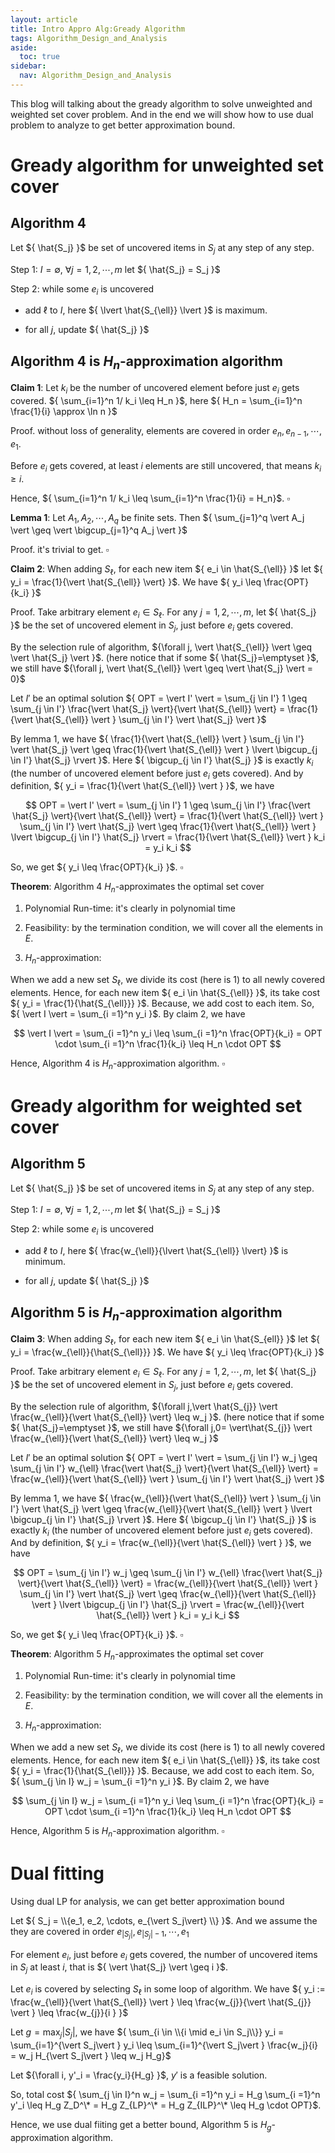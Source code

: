 ```yaml
---
layout: article
title: Intro Appro Alg:Gready Algorithm
tags: Algorithm_Design_and_Analysis
aside:
  toc: true
sidebar:
  nav: Algorithm_Design_and_Analysis
---
```


This blog will talking about the gready algorithm to solve unweighted and weighted set cover problem. And in the end we will show how to use dual problem to analyze to get better approximation bound. 

<!--more-->

# Gready algorithm for unweighted set cover

## Algorithm ${ 4 }$

Let ${ \hat{S_j} }$ be set of uncovered items in ${ S_j }$ at any step of any step.

Step 1: ${ I = \emptyset }$, ${\forall j=1,2, \cdots, m }$ let ${ \hat{S_j} = S_j }$

Step 2: while some ${ e_i }$ is uncovered 

* add ${ \ell }$ to ${ I }$, here ${  \lvert \hat{S_{\ell}} \lvert }$ is maximum.

* for all ${ j }$, update ${ \hat{S_j} }$

## Algorithm ${ 4 }$ is ${ H_n }$-approximation algorithm

<b>Claim 1</b>: Let ${ k_i }$ be the number of uncovered element before just ${ e_i }$ gets covered. ${ \sum_{i=1}^n 1/ k_i \leq H_n }$, here ${ H_n = \sum_{i=1}^n \frac{1}{i} \approx \ln n  }$

Proof. without loss of generality, elements are covered in order ${ e_n, e_{n-1},\cdots, e_1 }$.

Before ${ e_i }$ gets covered, at least ${ i }$ elements are still uncovered, that means ${ k_i \geq i }$.

Hence, ${ \sum_{i=1}^n 1/ k_i \leq \sum_{i=1}^n \frac{1}{i} = H_n}$. ${ \square }$

<b>Lemma 1</b>: Let ${ A_1, A_2, \cdots, A_q }$ be finite sets. Then ${ \sum_{j=1}^q \vert A_j \vert \geq \vert \bigcup_{j=1}^q  A_j \vert }$

Proof. it's trivial to get. ${ \square }$

<b>Claim 2</b>: When adding ${ S_{\ell} }$, for each new item ${ e_i \in \hat{S_{\ell}} }$ let ${ y_i = \frac{1}{\vert \hat{S_{\ell}} \vert} }$. We have ${ y_i \leq \frac{OPT}{k_i} }$

Proof. Take arbitrary element ${ e_i \in S_{\ell} }$. For any ${ j = 1,2,\cdots, m}$, let ${ \hat{S_j} }$ be the set of uncovered element in ${ S_j }$, just before ${ e_i }$ gets covered.

By the selection rule of algorithm, ${\forall j,  \vert \hat{S_{\ell}} \vert \geq \vert \hat{S_j} \vert }$. (here notice that if some ${ \hat{S_j}=\emptyset }$, we still have ${\forall j,  \vert \hat{S_{\ell}} \vert \geq \vert \hat{S_j} \vert = 0}$

Let ${ I' }$ be an optimal solution ${ OPT = \vert I' \vert = \sum_{j \in I'} 1 \geq \sum_{j \in I'} \frac{\vert \hat{S_j} \vert}{\vert \hat{S_{\ell}} \vert} =  \frac{1}{\vert \hat{S_{\ell}} \vert } \sum_{j \in I'} \vert \hat{S_j} \vert }$  

By lemma 1, we have ${ \frac{1}{\vert \hat{S_{\ell}} \vert } \sum_{j \in I'} \vert \hat{S_j} \vert \geq \frac{1}{\vert \hat{S_{\ell}} \vert }  \lvert \bigcup_{j \in I'} \hat{S_j} \rvert  }$. Here ${ \bigcup_{j \in I'} \hat{S_j} }$ is exactly ${ k_i }$ (the number of uncovered element before just ${ e_i }$ gets covered). And by definition, ${ y_i = \frac{1}{\vert \hat{S_{\ell}} \vert } }$, we have 

<center>$$
OPT = \vert I' \vert = \sum_{j \in I'} 1 \geq \sum_{j \in I'} \frac{\vert \hat{S_j} \vert}{\vert \hat{S_{\ell}} \vert} =  \frac{1}{\vert \hat{S_{\ell}} \vert } \sum_{j \in I'} \vert \hat{S_j} \vert \geq  \frac{1}{\vert \hat{S_{\ell}} \vert }  \lvert \bigcup_{j \in I'} \hat{S_j} \rvert = \frac{1}{\vert \hat{S_{\ell}} \vert } k_i = y_i k_i
$$</center>

So, we get ${ y_i \leq \frac{OPT}{k_i} }$. ${ \square }$

<b>Theorem</b>: Algorithm ${ 4 }$ ${ H_n }$-approximates the optimal set cover

1. Polynomial Run-time: it's clearly in polynomial time

2. Feasibility: by the termination condition, we will cover all the elements in ${ E }$.

3. ${ H_n }$-approximation: 

When we add a new set ${ S_{\ell} }$, we divide its cost (here is ${ 1 }$) to all newly covered elements. Hence, for each new item ${ e_i \in \hat{S_{\ell}} }$, its take cost ${ y_i = \frac{1}{\hat{S_{\ell}}} }$. Because, we add cost to each item. So, ${ \vert I \vert = \sum_{i =1}^n y_i }$. By claim 2, we have 

<center>$$
 \vert I \vert = \sum_{i =1}^n y_i \leq \sum_{i =1}^n \frac{OPT}{k_i} = OPT \cdot \sum_{i =1}^n \frac{1}{k_i} \leq H_n \cdot OPT
$$</center>

Hence, Algorithm ${ 4 }$ is ${ H_n }$-approximation algorithm. ${ \square }$

# Gready algorithm for weighted set cover

## Algorithm ${ 5 }$

Let ${ \hat{S_j} }$ be set of uncovered items in ${ S_j }$ at any step of any step.

Step 1: ${ I = \emptyset }$, ${\forall j=1,2, \cdots, m }$ let ${ \hat{S_j} = S_j }$

Step 2: while some ${ e_i }$ is uncovered 

* add ${ \ell }$ to ${ I }$, here ${  \frac{w_{\ell}}{\lvert \hat{S_{\ell}} \lvert} }$ is minimum.

* for all ${ j }$, update ${ \hat{S_j} }$

## Algorithm ${ 5 }$ is ${ H_n }$-approximation algorithm

<b>Claim 3</b>: When adding ${ S_{\ell} }$, for each new item ${ e_i \in \hat{S_{ell}} }$ let ${ y_i = \frac{w_{\ell}}{\hat{S_{\ell}}} }$. We have ${ y_i \leq \frac{OPT}{k_i} }$

Proof. Take arbitrary element ${ e_i \in S_{\ell} }$. For any ${ j = 1,2,\cdots, m}$, let ${ \hat{S_j} }$ be the set of uncovered element in ${ S_j }$, just before ${ e_i }$ gets covered.

By the selection rule of algorithm, ${\forall j,\vert  \hat{S_{j}} \vert \frac{w_{\ell}}{\vert \hat{S_{\ell}} \vert} \leq w_j }$. (here notice that if some ${ \hat{S_j}=\emptyset }$, we still have ${\forall j,0= \vert\hat{S_{j}} \vert \frac{w_{\ell}}{\vert \hat{S_{\ell}} \vert} \leq w_j }$

Let ${ I' }$ be an optimal solution ${ OPT = \vert I' \vert = \sum_{j \in I'} w_j \geq \sum_{j \in I'} w_{\ell} \frac{\vert \hat{S_j} \vert}{\vert \hat{S_{\ell}} \vert} =  \frac{w_{\ell}}{\vert \hat{S_{\ell}} \vert } \sum_{j \in I'} \vert \hat{S_j} \vert }$  

By lemma 1, we have ${ \frac{w_{\ell}}{\vert \hat{S_{\ell}} \vert } \sum_{j \in I'} \vert \hat{S_j} \vert \geq \frac{w_{\ell}}{\vert \hat{S_{\ell}} \vert }  \lvert \bigcup_{j \in I'} \hat{S_j} \rvert  }$. Here ${ \bigcup_{j \in I'} \hat{S_j} }$ is exactly ${ k_i }$ (the number of uncovered element before just ${ e_i }$ gets covered). And by definition, ${ y_i = \frac{w_{\ell}}{\vert \hat{S_{\ell}} \vert } }$, we have 

<center>$$
OPT = \sum_{j \in I'} w_j \geq \sum_{j \in I'} w_{\ell} \frac{\vert \hat{S_j} \vert}{\vert \hat{S_{\ell}} \vert} =  \frac{w_{\ell}}{\vert \hat{S_{\ell}} \vert } \sum_{j \in I'} \vert \hat{S_j} \vert \geq  \frac{w_{\ell}}{\vert \hat{S_{\ell}} \vert }  \lvert \bigcup_{j \in I'} \hat{S_j} \rvert = \frac{w_{\ell}}{\vert \hat{S_{\ell}} \vert } k_i = y_i k_i
$$</center>

So, we get ${ y_i \leq \frac{OPT}{k_i} }$. ${ \square }$

<b>Theorem</b>: Algorithm ${ 5 }$ ${ H_n }$-approximates the optimal set cover

1. Polynomial Run-time: it's clearly in polynomial time

2. Feasibility: by the termination condition, we will cover all the elements in ${ E }$.

3. ${ H_n }$-approximation: 

When we add a new set ${ S_{\ell} }$, we divide its cost (here is ${ 1 }$) to all newly covered elements. Hence, for each new item ${ e_i \in \hat{S_{\ell}} }$, its take cost ${ y_i = \frac{1}{\hat{S_{\ell}}} }$. Because, we add cost to each item. So, ${ \sum_{j \in I} w_j = \sum_{i =1}^n y_i }$. By claim 2, we have 

<center>$$
  \sum_{j \in I} w_j = \sum_{i =1}^n y_i \leq \sum_{i =1}^n \frac{OPT}{k_i} = OPT \cdot \sum_{i =1}^n \frac{1}{k_i} \leq H_n \cdot OPT
$$</center>

Hence, Algorithm ${ 5 }$ is ${ H_n }$-approximation algorithm. ${ \square }$

# Dual fitting

Using dual LP for analysis, we can get better approximation bound

Let ${ S_j = \\{e_1, e_2, \cdots, e_{\vert S_j\vert} \\} }$. And we assume the they are covered in order ${ e_{\vert S_j\vert}, e_{\vert S_j\vert-1}, \cdots, e_1 }$

For element ${ e_i }$, just before ${ e_i }$ gets covered, the number of uncovered items in ${ S_j }$ at least ${ i }$, that is ${ \vert \hat{S_j} \vert \geq i }$.

Let ${ e_i }$ is covered by selecting ${ S_{\ell} }$ in some loop of algorithm. We have ${ y_i := \frac{w_{\ell}}{\vert \hat{S_{\ell}} \vert } \leq \frac{w_{j}}{\vert \hat{S_{j}} \vert } \leq \frac{w_{j}}{i }   }$

Let ${ g = \max_j \vert S_j \vert }$, we have ${ \sum_{i \in \\{i \mid e_i \in S_j\\}} y_i = \sum_{i=1}^{\vert S_j\vert } y_i \leq \sum_{i=1}^{\vert S_j\vert } \frac{w_j}{i} = w_j H_{\vert S_j\vert } \leq w_j H_g}$

Let ${\forall i, y'_i = \frac{y_i}{H_g} }$, ${ y' }$ is a feasible solution.

So, total cost ${ \sum_{j \in I}^n w_j = \sum_{i =1}^n y_i = H_g \sum_{i =1}^n y'_i \leq H_g Z_D^\* = H_g Z_{LP}^\* =  H_g Z_{ILP}^\* \leq H_g \cdot OPT}$.

Hence, we use dual fiiting get a better bound, Algorithm ${ 5 }$ is ${ H_g }$-approximation algorithm.
